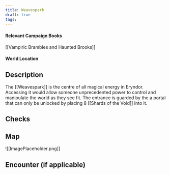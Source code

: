 ```yaml
---
title: Weavespark
draft: true
tags:
---
```

#### Relevant Campaign Books
[[Vampiric Brambles and Haunted Brooks]]

#### World Location

## Description
The [[Weavespark]] is the centre of all magical energy in Eryndor. Accessing it would allow someone unprecedented power to control and manipulate the world as they see fit. The entrance is guarded by the a portal that can only be unlocked by placing 8 [[Shards of the Void]] into it.
## Checks

## Map
![[ImagePlaceholder.png]]
## Encounter (if applicable)

